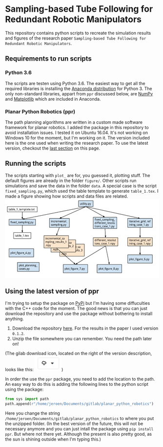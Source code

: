# Sampling-based Tube Following for Redundant Robotic Manipulators
This repository contains python scripts to recreate the simulation results and figures of the research paper `Sampling-based Tube Following for Redundant Robotic Manipulators`.

## Requirements to run scripts

### Python 3.6
The scripts are testen using Python 3.6. The easiest way to get all the required libraries is installing the [Anaconda distribution](https://www.anaconda.com/download) for Python 3. The only non-standard libraries, appart from `ppr` discussed below, are [NumPy](http://www.numpy.org/) and [Matplotlib](https://matplotlib.org/) which are included in Anaconda.

### Planar Python Robotics (ppr)
The path planning algorithms are written in a custom made software framework for planar robotics. I added the package in this repository to avoid installation issues. I tested it on Ubuntu 16.04. It's not working on Windows 10 for the moment, but I'm working on it. The version included here is the one used when writing the research paper. To use the latest version, checkout the [last section](#using-the-latest-version-of-ppr) on this page.

## Running the scripts

The scripts starting with `plot_` are for, you guessed it, plotting stuff. The default figures are already in the folder `figure/`. Other scripts run simulations and save the data in the folder `data`. A special case is the script `fixed_sampling.py`, which used the table template to generate `table_1.tex`. I made a figure showing how scripts and data files are related.
![nice picture](figure/script_relation.png)

## Using the latest version of ppr

I'm trying to setup the package on [PyPi](https://pypi.org/project/ppr/) but I'm having some diffuculties with the C++ code for the moment. The good news is that you can just download the repository and use the package without bothering to install anything.

1) Download the repository [here](https://gitlab.mech.kuleuven.be/u0100037/planar_python_robotics/tags). For the results in the paper I used version `0.1.2`.
2) Unzip the file somewhere you can remember. You need the path later on!

(The gilab download icon, located on the right of the version description, looks like this:
![gitlab_download_icon](figure/gitlab_download_icon.png))

In order the use the `ppr` package, you need to add the location to the path. An easy way to do this is adding the following lines to the python script using the package:

```python
from sys import path
path.append(r"/home/jeroen/Documents/gitlab/planar_python_robotics")
```

Here you change the string `/home/jeroen/Documents/gitlab/planar_python_robotics` to where you put the unzipped folder.
(In the best version of the future, this will not be necessary anymore and you can just intall the package using `pip install ppr`. But where not there yet. Although the present is also pretty good, as the sun is shining outside when I'm typing this.)
